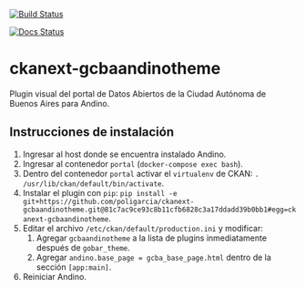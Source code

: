 [![Build Status](https://travis-ci.org/poligarcia/ckanext-gcbaandinotheme.svg?branch=master)](https://travis-ci.org/poligarcia/ckanext-gcbaandinotheme)

[![Docs Status](https://readthedocs.org/projects/ckanext-gcbaandinotheme/badge/?version=master)](http://ckanext-gcbaandinotheme.readthedocs.io/es/master/)

# ckanext-gcbaandinotheme

Plugin visual del portal de Datos Abiertos de la Ciudad Autónoma de Buenos Aires para Andino. 

## Instrucciones de instalación

1. Ingresar al host donde se encuentra instalado Andino.
1. Ingresar al contenedor `portal` (`docker-compose exec bash`).
1. Dentro del contenedor `portal` activar el `virtualenv` de CKAN: `. /usr/lib/ckan/default/bin/activate`.
1. Instalar el plugin con `pip`: `pip install -e git+https://github.com/poligarcia/ckanext-gcbaandinotheme.git@81c7ac9ce93c8b11cfb6828c3a17ddadd39b0bb1#egg=ckanext-gcbaandinotheme`.
1. Editar el archivo `/etc/ckan/default/production.ini` y modificar:
    1. Agregar `gcbaandinotheme` a la lista de plugins inmediatamente después de `gobar_theme`.
    1. Agregar `andino.base_page = gcba_base_page.html` dentro de la sección `[app:main]`.
1. Reiniciar Andino.
